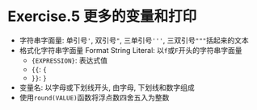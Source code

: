 # Exercise.5 更多的变量和打印

- 字符串字面量: 单引号`'`, 双引号`"`, 三单引号`'''`, 三双引号`"""`括起来的文本
- 格式化字符串字面量 Format String Literal: 以`f`或`F`开头的字符串字面量
    - `{EXPRESSION}`: 表达式值
    - `{{`: `{`
    - `}}`: `}`
- 变量名: 以字母或下划线开头, 由字母, 下划线和数字组成
- 使用`round(VALUE)`函数将浮点数四舍五入为整数
